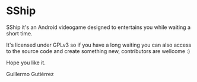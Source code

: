 SShip
=====
SShip it's an Android videogame designed to entertains you while waiting a short time.

It's licensed under GPLv3 so if you have a long waiting you can also access to the source code and create something new, contributors are wellcome :) 

Hope you like it.

Guillermo Gutiérrez
